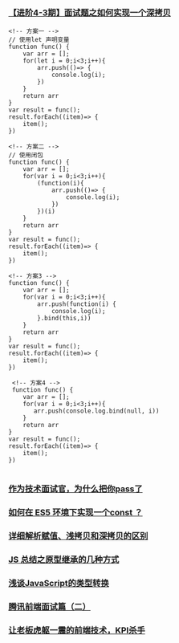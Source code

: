 ### [【进阶4-3期】面试题之如何实现一个深拷贝](https://juejin.im/post/5c45112e6fb9a04a027aa8fe)
```
<!-- 方案一 -->
// 使用let 声明变量
function func() {
    var arr = [];
    for(let i = 0;i<3;i++){
        arr.push(()=> {
            console.log(i);
        })
    }
    return arr
}
var result = func();
result.forEach((item)=> {
    item();
})

<!-- 方案二 -->
// 使用闭包
function func() {
    var arr = [];
    for(var i = 0;i<3;i++){
        (function(i){
            arr.push(()=> {
                console.log(i);
            })
        })(i)
    }
    return arr
}
var result = func();
result.forEach((item)=> {
    item();
})

<!-- 方案3 -->
function func() {
    var arr = [];
    for(var i = 0;i<3;i++){
        arr.push(function(i) {
            console.log(i);
        }.bind(this,i))
    }
    return arr
}
var result = func();
result.forEach((item)=> {
    item();
})
 
 <!-- 方案4 -->
 function func() { 
    var arr = []; 
    for(var i = 0;i<3;i++){ 
       arr.push(console.log.bind(null, i)) 
    } 
    return arr 
} 
var result = func(); 
result.forEach((item)=> { 
    item(); 
}) 
 
```
### [作为技术面试官，为什么把你pass了](https://juejin.im/post/5c1e7a086fb9a049b82a7310)
### [如何在 ES5 环境下实现一个const ？](https://juejin.im/post/5c20dd39e51d457b8c1f3f30)
### [详细解析赋值、浅拷贝和深拷贝的区别](https://juejin.im/post/5c20509bf265da611b585bec#heading-6)
### [JS 总结之原型继承的几种方式](https://juejin.im/post/5c1f9fc0f265da6125781973)
### [浅谈JavaScript的类型转换](https://juejin.im/post/5c203d536fb9a049ef26960f)
### [腾讯前端面试篇（二）](https://juejin.im/post/5c1869ab6fb9a049f154207a)
### [让老板虎躯一震的前端技术，KPI杀手](https://juejin.im/post/5c3ff18b6fb9a04a0a5f76aa)
